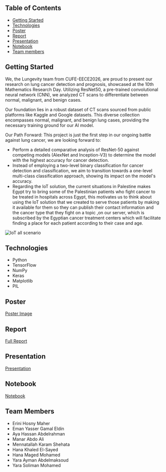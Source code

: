 ## Table of Contents

* [Getting Started](#getting-started)
* [Technologies](#technologies)
* [Poster](#poster)
* [Report](#report)
* [Presentation](#presentation)
* [Notebook](#notebook)
* [Team members](#team-members)

## Getting Started
We, the Lungevity team from CUFE-EECE2026, are proud to present our research on lung cancer detection and prognosis, showcased at the 10th Mathematics Research Day. Utilizing ResNet50, a pre-trained convolutional neural network (CNN), we analyzed CT scans to differentiate between normal, malignant, and benign cases.

Our foundation lies in a robust dataset of CT scans sourced from public platforms like Kaggle and Google datasets. This diverse collection encompasses normal, malignant, and benign lung cases, providing the necessary training ground for our AI model.

Our Path Forward:
This project is just the first step in our ongoing battle against lung cancer, we are looking forward to: 
* Perform a detailed comparative analysis of ResNet-50 against competing models (AlexNet and 
Inception-V3) to determine the model with the highest accuracy for cancer detection.
* Instead of employing a two-level binary classification for cancer detection and classification, we 
aim to transition towards a one-level multi-class classification approach, showing its impact on 
the model's accuracy.
* Regarding the IoT solution, the current situations in Palestine makes Egypt try to bring some of 
the Palestinian patients who fight cancer to be treated in hospitals across Egypt, this motivates 
us to think about using the IoT solution that we created to serve those patients by making it 
available for them so they can publish their contact information and the cancer type that they 
fight on a topic ,on our server, which is subscribed by the Egyptian cancer treatment centers 
which will facilitate finding a place for each patient according to their case and age.

![IoT all scenario]("C:\Users\admin\Desktop\iot.jpg")





## Technologies
- Python
- TensorFlow
- NumPy
- Keras
- Matplotlib
- PIL


## Poster
[Poster Image](Lungevity_team_poster.pdf)


## Report

[Full Report](Lungevity_team_FinalReport.pdf)

## Presentation
[Presentation](Lungevity_team_presentation.pptx)

## Notebook
[Notebook](https://colab.research.google.com/drive/1MW95A6dtN7-isAp6lO3sGsEo3_PENubE)

## Team Members
- Erini Hosny Maher 
- Eman Yasser Gamal Eldin 
- Aya Hassan Abdelrahman 
- Manar Abdo Ali 
- Mennatallah Karam Shehata 
- Hana Khaled El-Sayed 
- Hana Maged Mohamed 
- Yara Ayman Abdelmaksoud 
- Yara Soliman Mohamed 
